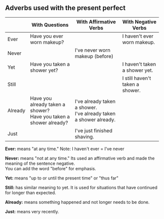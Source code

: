 ## Adverbs used with the present perfect

|                  | With Questions                            | With Affirmative Verbs                  | With Negative Verbs                       |
|------------------|-------------------------------------------|----------------------------------------|-------------------------------------------|
| Ever             | Have you ever worn makeup?                 |                                        | I haven't ever worn makeup.                |
| Never            |                                           | I've never worn makeup (before)         |                                           |
| Yet              | Have you taken a shower yet?               |                                        | I haven't taken a shower yet.              |
| Still            |                                           |                                        | I still haven't taken a shower.           |
| Already          | Have you already taken a shower? <br> Have you taken a shower already? | I've already taken a shower. <br> I've already taken a shower already. |                                           |
| Just             |                                           | I've just finished shaving.             |                                           |

**Ever:** means "at any time." Note: I haven't ever = I've never

**Never:** means "not at any time." Its used an affirmative verb and made the meaning of the sentence negative.
<br>You can add the word "before" for emphasis.

**Yet:** means "up to or until the present time" or "thus far"

**Still:** has similar meaning to yet. It is used for situations that have continued for longer than expected.

**Already:** means something happened and not longer needs to be done.

**Just:** means very recently.